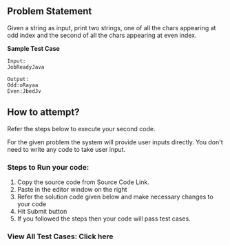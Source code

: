 ## Problem Statement

Given a string as input, print two strings, one of all the chars appearing at odd
index and the second of all the chars appearing at even index.

**Sample Test Case**
```
Input:
JobReadyJava

Output:
Odd:oRayaa
Even:JbedJv
```
## How to attempt?

Refer the steps below to execute your second code.

For the given problem the system will provide user inputs directly. You don't need to write any code to take user input.

### Steps to Run your code:

1. Copy the source code from Source Code Link.
2. Paste in the editor window on the right
3. Refer the solution code given below and make necessary changes to your code
4. Hit Submit button
5. If you followed the steps then your code will pass test cases.
### View All Test Cases: Click here
